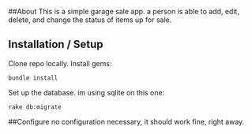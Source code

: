 ##About
This is a simple garage sale app. a person is able to add, edit, delete, and change the status of items up for sale. 

## Installation / Setup 
Clone repo locally. Install gems:
    
    bundle install
    
Set up the database. im using sqlite on this one:

    rake db:migrate
    
##Configure 
no configuration necessary, it should work fine, right away.